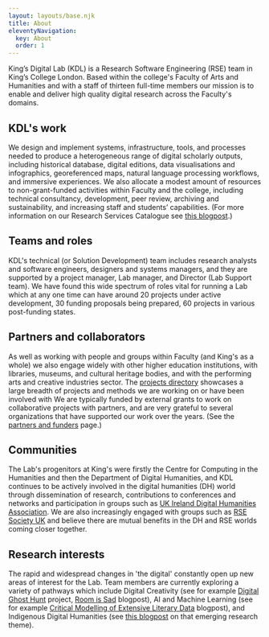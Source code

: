 ```yaml
---
layout: layouts/base.njk
title: About
eleventyNavigation:
  key: About
  order: 1
---
```


King’s Digital Lab (KDL) is a Research Software Engineering (RSE) team in King’s College London. Based within the college's Faculty of Arts and Humanities and with a staff of thirteen full-time members our mission is to enable and deliver high quality digital research across the Faculty's domains. 

## KDL's work
We design and implement systems, infrastructure, tools, and processes needed to produce a heterogeneous range of digital scholarly outputs, including historical database, digital editions, data visualisations and infographics, georeferenced maps, natural language processing workflows, and immersive experiences. We also allocate a modest amount of resources to non-grant-funded activities within Faculty and the college, including technical consultancy, development, peer review, archiving and sustainability, and increasing staff and students’ capabilities. (For more information on our Research Services Catalogue see [this blogpost](https://kingsdigitallab.github.io/kdl/blog/snapshot-mission/).)

## Teams and roles
KDL's technical (or Solution Development) team includes research analysts and software engineers, designers and systems managers, and they are supported by a project manager, Lab manager, and Director (Lab Support team). We have found this wide spectrum of roles vital for running a Lab which at any one time can have around 20 projects under active development, 30 funding proposals being prepared, 60 projects in various post-funding states.

## Partners and collaborators
As well as working with people and groups within Faculty (and King's as a whole) we also engage widely with other higher education institutions, with libraries, museums, and cultural heritage bodies, and with the performing arts and creative industries sector. The [projects directory](https://kingsdigitallab.github.io/kdl/projects/) showcases a large breadth of projects and methods we are working on or have been involved with   We are typically funded by external grants to work on collaborative projects with partners, and are very grateful to several organizations that have supported our work over the years. (See the [partners and funders](https://kingsdigitallab.github.io/kdl/about/partners-and-funders/) page.)

## Communities
The Lab's progenitors at King's were firstly the Centre for Computing in the Humanities and then the Department of Digital Humanities, and KDL continues to be actively involved in the digital humanities (DH) world through dissemination of research, contributions to conferences and networks and participation in groups such as [UK Ireland Digital Humanities Association](https://digitalhumanities-uk-ie.org/). We are also increasingly engaged with groups such as [RSE Society UK](https://society-rse.org/) and believe there are mutual benefits in the DH and RSE worlds coming closer together.

## Research interests
The rapid and widespread changes in 'the digital' constantly open up new areas of interest for the Lab. Team members are currently exploring a variety of pathways which include  Digital Creativity (see for example [Digital Ghost Hunt](https://digitalghosthunt.com/) project, [Room is Sad](https://kingsdigitallab.github.io/kdl/blog/room-sad/) blogpost), AI and Machine Learning (see for example [Critical Modelling of Extensive Literary Data](https://kingsdigitallab.github.io/kdl/blog/cmeld-ae/) blogpost), and Indigenous Digital Humanities (see [this blogpost](https://kingsdigitallab.github.io/kdl/blog/indigenous-digital-humanities-research-theme-under-development/) on that emerging research theme). 
